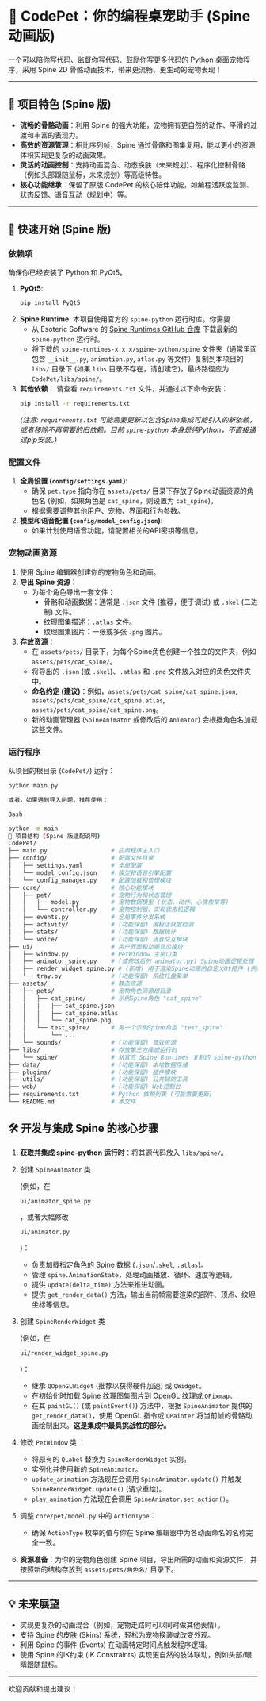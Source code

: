 # 🐾 CodePet：你的编程桌宠助手 (Spine 动画版)

一个可以陪你写代码、监督你写代码、鼓励你写更多代码的 Python 桌面宠物程序，采用 Spine 2D 骨骼动画技术，带来更流畅、更生动的宠物表现！

---

## 🌟 项目特色 (Spine 版)

* **流畅的骨骼动画**：利用 Spine 的强大功能，宠物拥有更自然的动作、平滑的过渡和丰富的表现力。
* **高效的资源管理**：相比序列帧，Spine 通过骨骼和图集复用，能以更小的资源体积实现更复杂的动画效果。
* **灵活的动画控制**：支持动画混合、动态换肤（未来规划）、程序化控制骨骼（例如头部跟随鼠标，未来规划）等高级特性。
* **核心功能继承**：保留了原版 CodePet 的核心陪伴功能，如编程活跃度监测、状态反馈、语音互动（规划中）等。

---

## 🚀 快速开始 (Spine 版)

### 依赖项

确保你已经安装了 Python 和 PyQt5。

1.  **PyQt5**:
    ```bash
    pip install PyQt5
    ```
2.  **Spine Runtime**:
    本项目使用官方的 `spine-python` 运行时库。你需要：
    * 从 Esoteric Software 的 [Spine Runtimes GitHub 仓库](https://github.com/EsotericSoftware/spine-runtimes) 下载最新的 `spine-python` 运行时。
    * 将下载的 `spine-runtimes-x.x.x/spine-python/spine` 文件夹（通常里面包含 `__init__.py`, `animation.py`, `atlas.py` 等文件）复制到本项目的 `libs/` 目录下 (如果 `libs` 目录不存在，请创建它)，最终路径应为 `CodePet/libs/spine/`。
3.  **其他依赖**：
    请查看 `requirements.txt` 文件，并通过以下命令安装：
    ```bash
    pip install -r requirements.txt
    ```
    *(注意: `requirements.txt` 可能需要更新以包含Spine集成可能引入的新依赖，或者移除不再需要的旧依赖。目前 `spine-python` 本身是纯Python，不直接通过pip安装。)*

### 配置文件

1.  **全局设置 (`config/settings.yaml`)**:
    * 确保 `pet.type` 指向你在 `assets/pets/` 目录下存放了Spine动画资源的角色名 (例如，如果角色是 `cat_spine`，则设置为 `cat_spine`)。
    * 根据需要调整其他用户、宠物、界面和行为参数。
2.  **模型和语音配置 (`config/model_config.json`)**:
    * 如果计划使用语音功能，请配置相关的API密钥等信息。

### 宠物动画资源

1.  使用 Spine 编辑器创建你的宠物角色和动画。
2.  **导出 Spine 资源**：
    * 为每个角色导出一套文件：
        * 骨骼和动画数据：通常是 `.json` 文件 (推荐，便于调试) 或 `.skel` (二进制) 文件。
        * 纹理图集描述：`.atlas` 文件。
        * 纹理图集图片：一张或多张 `.png` 图片。
3.  **存放资源**：
    * 在 `assets/pets/` 目录下，为每个Spine角色创建一个独立的文件夹，例如 `assets/pets/cat_spine/`。
    * 将导出的 `.json` (或 `.skel`)、`.atlas` 和 `.png` 文件放入对应的角色文件夹中。
    * **命名约定 (建议)**：例如，`assets/pets/cat_spine/cat_spine.json`, `assets/pets/cat_spine/cat_spine.atlas`, `assets/pets/cat_spine/cat_spine.png`。
    * 新的动画管理器 (`SpineAnimator` 或修改后的 `Animator`) 会根据角色名加载这些文件。

### 运行程序

从项目的根目录 (`CodePet/`) 运行：
```bash
python main.py

或者，如果遇到导入问题，推荐使用：

Bash

python -m main
🔧 项目结构 (Spine 版适配说明)
CodePet/
├── main.py                  # 应用程序主入口
├── config/                  # 配置文件目录
│   ├── settings.yaml        # 全局配置
│   └── model_config.json    # 模型和语音引擎配置
│   └── config_manager.py    # 配置加载和管理模块
├── core/                    # 核心功能模块
│   ├── pet/                 # 宠物行为和状态管理
│   │   ├── model.py         # 宠物数据模型 (状态、动作、心情枚举等)
│   │   └── controller.py    # 宠物控制器，实现状态机逻辑
│   ├── events.py            # 全局事件分发系统
│   ├── activity/            # (功能保留) 编程活跃度检测
│   ├── stats/               # (功能保留) 数据统计
│   └── voice/               # (功能保留) 语音交互模块
├── ui/                      # 用户界面和动画显示模块
│   ├── window.py            # PetWindow 主窗口类
│   ├── animator_spine.py    # (或修改后的 animator.py) Spine动画逻辑处理
│   ├── render_widget_spine.py # (新增) 用于渲染Spine动画的自定义Qt控件 (例如 QOpenGLWidget)
│   └── tray.py              # (功能保留) 系统托盘菜单
├── assets/                  # 静态资源
│   ├── pets/                # 宠物角色资源根目录
│   │   ├── cat_spine/       # 示例Spine角色 "cat_spine"
│   │   │   ├── cat_spine.json
│   │   │   ├── cat_spine.atlas
│   │   │   └── cat_spine.png
│   │   └── test_spine/      # 另一个示例Spine角色 "test_spine"
│   │       └── ...
│   └── sounds/              # (功能保留) 音效资源
├── libs/                    # 存放第三方库或运行时
│   └── spine/               # 从官方 Spine Runtimes 复制的 spine-python 运行时库
├── data/                    # (功能保留) 本地数据存储
├── plugins/                 # (功能保留) 插件模块
├── utils/                   # (功能保留) 公共辅助工具
├── web/                     # (功能保留) Web控制台
├── requirements.txt         # Python 依赖列表 (可能需要更新)
└── README.md                # 本文件
```

## 🛠️ 开发与集成 Spine 的核心步骤

1. **获取并集成 spine-python 运行时**：将其源代码放入 `libs/spine/`。

2. 创建 `SpineAnimator` 类

    (例如，在 

   ```
   ui/animator_spine.py
   ```

   ，或者大幅修改 

   ```
   ui/animator.py
   ```

   )： 

   - 负责加载指定角色的 Spine 数据 (`.json`/`.skel`, `.atlas`)。
   - 管理 `spine.AnimationState`，处理动画播放、循环、速度等逻辑。
   - 提供 `update(delta_time)` 方法来推进动画。
   - 提供 `get_render_data()` 方法，输出当前帧需要渲染的部件、顶点、纹理坐标等信息。

3. 创建 `SpineRenderWidget` 类

    (例如，在 

   ```
   ui/render_widget_spine.py
   ```

   )： 

   - 继承 `QOpenGLWidget` (推荐以获得硬件加速) 或 `QWidget`。
   - 在初始化时加载 Spine 纹理图集图片到 OpenGL 纹理或 `QPixmap`。
   - 在其 `paintGL()` (或 `paintEvent()`) 方法中，根据 `SpineAnimator` 提供的 `get_render_data()`，使用 OpenGL 指令或 `QPainter` 将当前帧的骨骼动画绘制出来。**这是集成中最具挑战性的部分。**

4. 修改 `PetWindow` 类 ： 

   - 将原有的 `QLabel` 替换为 `SpineRenderWidget` 实例。
   - 实例化并使用新的 `SpineAnimator`。
   - `update_animation` 方法现在会调用 `SpineAnimator.update()` 并触发 `SpineRenderWidget.update()` (请求重绘)。
   - `play_animation` 方法现在会调用 `SpineAnimator.set_action()`。

5. 调整 `core/pet/model.py` 中的 `ActionType`： 

   - 确保 `ActionType` 枚举的值与你在 Spine 编辑器中为各动画命名的名称完全一致。

6. **资源准备**：为你的宠物角色创建 Spine 项目，导出所需的动画和资源文件，并按照新的结构存放到 `assets/pets/角色名/` 目录下。

------

## 💡 未来展望

- 实现更复杂的动画混合（例如，宠物走路时可以同时做其他表情）。
- 支持 Spine 的皮肤 (Skins) 系统，轻松为宠物换装或改变外观。
- 利用 Spine 的事件 (Events) 在动画特定时间点触发程序逻辑。
- 使用 Spine 的IK约束 (IK Constraints) 实现更自然的肢体联动，例如头部/眼睛跟随鼠标。

------

欢迎贡献和提出建议！